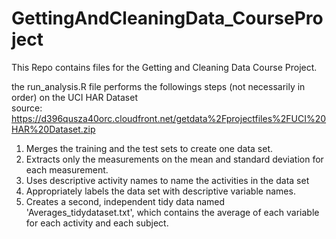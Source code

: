 # GettingAndCleaningData_CourseProject

This Repo contains files for the Getting and Cleaning Data Course Project.

the run_analysis.R file performs the followings steps (not necessarily in order) on the UCI HAR Dataset\
source: https://d396qusza40orc.cloudfront.net/getdata%2Fprojectfiles%2FUCI%20HAR%20Dataset.zip

1. Merges the training and the test sets to create one data set.
2. Extracts only the measurements on the mean and standard deviation for each measurement.
3. Uses descriptive activity names to name the activities in the data set
4. Appropriately labels the data set with descriptive variable names.
5. Creates a second, independent tidy data named 'Averages_tidydataset.txt', which contains the average of each variable for each activity and each subject.


